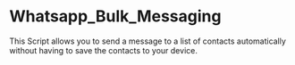 # Whatsapp_Bulk_Messaging
This Script allows you to send a message to a list of contacts automatically without having to save the contacts to your device.
